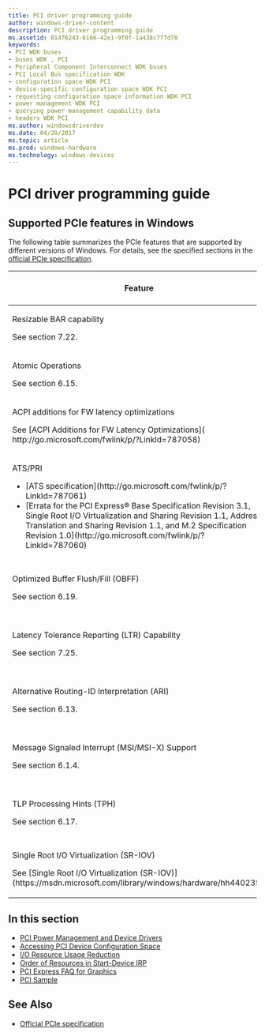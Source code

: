 ```yaml
---
title: PCI driver programming guide
author: windows-driver-content
description: PCI driver programming guide
ms.assetid: 014f6243-6166-42e1-9f0f-1a438c77fd78
keywords:
- PCI WDK buses
- buses WDK , PCI
- Peripheral Component Interconnect WDK buses
- PCI Local Bus specification WDK
- configuration space WDK PCI
- device-specific configuration space WDK PCI
- requesting configuration space information WDK PCI
- power management WDK PCI
- querying power management capability data
- headers WDK PCI
ms.author: windowsdriverdev
ms.date: 04/20/2017
ms.topic: article
ms.prod: windows-hardware
ms.technology: windows-devices
---
```


# PCI driver programming guide


## Supported PCIe features in Windows


The following table summarizes the PCIe features that are supported by different versions of Windows. For details, see the specified sections in the [official PCIe specification](http://www.pcisig.com/specifications/pciexpress/review_zone/).

<table>
<colgroup>
<col width="50%" />
<col width="50%" />
</colgroup>
<thead>
<tr class="header">
<th>Feature</th>
<th>Minimum Windows version</th>
</tr>
</thead>
<tbody>
<tr class="odd">
<td><p>Resizable BAR capability</p>
<p>See section 7.22.</p></td>
<td><p>Windows 10</p></td>
</tr>
<tr class="even">
<td><p>Atomic Operations</p>
<p>See section 6.15.</p></td>
<td><p>Windows 10</p></td>
</tr>
<tr class="odd">
<td><p>ACPI additions for FW latency optimizations</p>
<p>See [ACPI Additions for FW Latency Optimizations]( http://go.microsoft.com/fwlink/p/?LinkId=787058)</p></td>
<td><p>Windows 10</p></td>
</tr>
<tr class="even">
<td><p>ATS/PRI</p>
<ul>
<li>[ATS specification](http://go.microsoft.com/fwlink/p/?LinkId=787061)</li>
<li>[Errata for the PCI Express® Base Specification Revision 3.1, Single Root I/O Virtualization and Sharing Revision 1.1, Address Translation and Sharing Revision 1.1, and M.2 Specification Revision 1.0](http://go.microsoft.com/fwlink/p/?LinkId=787060)</li>
</ul></td>
<td><p>Windows 10</p></td>
</tr><td><p>Optimized Buffer Flush/Fill (OBFF)</p>
<p>See section 6.19.</p></td>
<td><p>Windows 8</p>
<p>Windows Server 2012</p></td>
</tr>
<tr class="even">
<td><p>Latency Tolerance Reporting (LTR) Capability</p>
<p>See section 7.25.</p></td>
<td><p>Windows 8</p>
<p>Windows Server 2012</p></td>
</tr>
<tr class="odd">
<td><p>Alternative Routing-ID Interpretation (ARI)</p>
<p>See section 6.13.</p></td>
<td><p>Windows 8</p>
<p>Windows Server 2012</p></td>
</tr>
<tr class="even">
<td><p>Message Signaled Interrupt (MSI/MSI-X) Support</p>
<p>See section 6.1.4.</p></td>
<td><p>Windows Vista</p>
<p>Windows Server 2008 R2</p></td>
</tr>
<tr class="odd">
<td><p>TLP Processing Hints (TPH)</p>
<p>See section 6.17.</p></td>
<td><p>Windows 8</p>
<p>Windows Server 2012</p></td>
</tr>
<tr class="even">
<td><p>Single Root I/O Virtualization (SR-IOV)</p>
<p>See [Single Root I/O Virtualization (SR-IOV)](https://msdn.microsoft.com/library/windows/hardware/hh440235).</p></td>
<td><p>Windows 8</p>
<p>Windows Server 2012</p></td>
</tr>
</tbody>
</table>





## In this section


-   [PCI Power Management and Device Drivers](https://msdn.microsoft.com/library/windows/hardware/dn607302)
-   [Accessing PCI Device Configuration Space](https://msdn.microsoft.com/library/windows/hardware/ff536890)
-   [I/O Resource Usage Reduction](https://msdn.microsoft.com/library/windows/hardware/ff537424)
-   [Order of Resources in Start-Device IRP](https://msdn.microsoft.com/library/windows/hardware/ff537445)
-   [PCI Express FAQ for Graphics](https://msdn.microsoft.com/library/windows/hardware/dn653979)
-   [PCI Sample](https://msdn.microsoft.com/library/windows/hardware/hh450892)


## See Also
-   [Official PCIe specification](http://www.pcisig.com/specifications/pciexpress/review_zone/)

 

 




